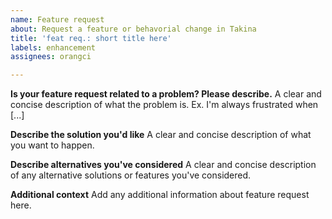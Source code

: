 ```yaml
---
name: Feature request
about: Request a feature or behavorial change in Takina
title: 'feat req.: short title here'
labels: enhancement
assignees: orangci

---
```


**Is your feature request related to a problem? Please describe.**
A clear and concise description of what the problem is. Ex. I'm always frustrated when [...]

**Describe the solution you'd like**
A clear and concise description of what you want to happen.

**Describe alternatives you've considered**
A clear and concise description of any alternative solutions or features you've considered.

**Additional context**
Add any additional information about feature request here.
